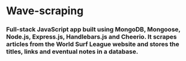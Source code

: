 # Wave-scraping

### Full-stack JavaScript app built using MongoDB, Mongoose, Node.js, Express.js, Handlebars.js and Cheerio. It scrapes articles from the World Surf League website and stores the titles, links and eventual notes in a database.
